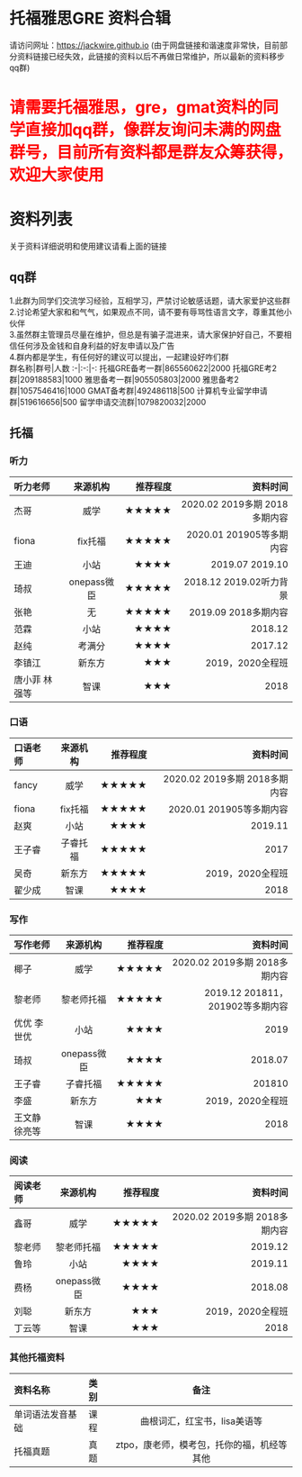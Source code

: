 # 托福雅思GRE 资料合辑

请访问网址：https://jackwire.github.io (由于网盘链接和谐速度非常快，目前部分资料链接已经失效，此链接的资料以后不再做日常维护，所以最新的资料移步qq群)

# <label style="color:red">请需要托福雅思，gre，gmat资料的同学直接加qq群，像群友询问未满的网盘群号，目前所有资料都是群友众筹获得，欢迎大家使用</label>

# 资料列表
关于资料详细说明和使用建议请看上面的链接

## qq群
1.此群为同学们交流学习经验，互相学习，严禁讨论敏感话题，请大家爱护这些群 </br>
2.讨论希望大家和和气气，如果观点不同，请不要有辱骂性语言文字，尊重其他小伙伴 </br>
3.虽然群主管理员尽量在维护，但总是有骗子混进来，请大家保护好自己，不要相信任何涉及金钱和自身利益的好友申请以及广告 </br>
4.群内都是学生，有任何好的建议可以提出，一起建设好咋们群 </br>
群名称|群号|人数
:-|:-:|-:
托福GRE备考一群|865560622|2000
托福GRE考2群|209188583|1000
雅思备考一群|905505803|2000
雅思备考2群|1057546416|1000
GMAT备考群|492486118|500
计算机专业留学申请群|519616656|500
留学申请交流群|1079820032|2000

## 托福
### 听力
听力老师|来源机构|推荐程度|资料时间
:-|:-:|-:|-:
杰哥|威学|★★★★★|2020.02 2019多期 2018多期内容
fiona|fix托福|★★★★★|2020.01 201905等多期内容
王迪|小站|★★★★|2019.07 2019.10
琦叔|onepass微臣|★★★★★|2018.12 2019.02听力背景
张艳|无|★★★★★|2019.09 2018多期内容
范霖|小站|★★★★|2018.12
赵纯|考满分|★★★★|2017.12
李镇江|新东方|★★★|2019，2020全程班
唐小菲 林强等|智课|★★★|2018

### 口语
口语老师|来源机构|推荐程度|资料时间
:-|:-:|-:|-:
fancy|威学|★★★★★|2020.02 2019多期 2018多期内容
fiona|fix托福|★★★★★|2020.01 201905等多期内容
赵爽|小站|★★★★|2019.11 
王子睿|子睿托福|★★★★★|2017
吴奇|新东方|★★★★★|2019，2020全程班
翟少成|智课|★★★★|2018

### 写作
写作老师|来源机构|推荐程度|资料时间
:-|:-:|-:|-:
椰子|威学|★★★★★|2020.02 2019多期 2018多期内容
黎老师|黎老师托福|★★★★★|2019.12 201811，201902等多期内容
优优 李世优|小站|★★★★|2019 
琦叔|onepass微臣|★★★★|2018.07
王子睿|子睿托福|★★★★★|201810
李盛|新东方|★★★|2019，2020全程班
王文静 徐亮等|智课|★★★★|2018

### 阅读
阅读老师|来源机构|推荐程度|资料时间
:-|:-:|-:|-:
鑫哥|威学|★★★★★|2020.02 2019多期 2018多期内容
黎老师|黎老师托福|★★★★★|2019.12 
鲁玲|小站|★★★★|2019.11 
费杨|onepass微臣|★★★★|2018.08
刘聪|新东方|★★★|2019，2020全程班
丁云等|智课|★★★|2018

### 其他托福资料
资料名称|类别|备注
:-|:-|:-:
单词语法发音基础|课程|曲根词汇，红宝书，lisa美语等
托福真题|真题|ztpo，康老师，模考包，托你的福，机经等其他



